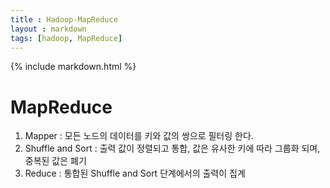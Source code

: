 ```yaml
---
title : Hadoop-MapReduce
layout : markdown
tags: [hadoop, MapReduce]
---
```


{% include markdown.html %}

# MapReduce

1. Mapper : 모든 노드의 데이터를 키와 값의 쌍으로 필터링 한다.
2. Shuffle and Sort : 출력 값이 정렬되고 통합, 값은 유사한 키에 따라 그룹화 되며, 중복된 값은 폐기
3. Reduce : 통합된 Shuffle and Sort 단계에서의 출력이 집계
